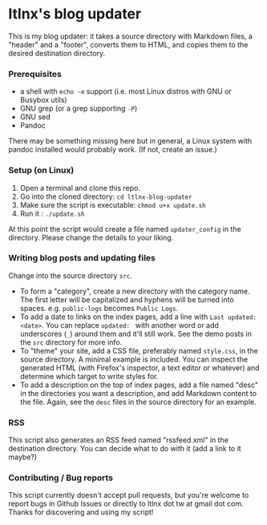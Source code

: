 # ltlnx's blog updater
This is my blog updater: it takes a source directory with Markdown files, a "header" and a "footer", converts them to HTML, and copies them to the desired destination directory.

### Prerequisites
- a shell with `echo -e` support (i.e. most Linux distros with GNU or Busybox utils)
- GNU grep (or a grep supporting `-P`)
- GNU sed
- Pandoc

There may be something missing here but in general, a Linux system with pandoc installed would probably work. (If not, create an issue.)

### Setup (on Linux)
1. Open a terminal and clone this repo.
2. Go into the cloned directory: `cd ltlnx-blog-updater`
3. Make sure the script is executable: `chmod u+x update.sh`
4. Run it : `./update.sh`

At this point the script would create a file named `updater_config` in the directory. Please change the details to your liking.

### Writing blog posts and updating files
Change into the source directory `src`.

- To form a "category", create a new directory with the category name. The first letter will be capitalized and hyphens will be turned into spaces. e.g. `public-logs` becomes `Public Logs`.
- To add a date to links on the index pages, add a line with `Last updated: <date>`. You can replace `updated: ` with another word or add underscores (`_`) around them and it'll still work. See the demo posts in the `src` directory for more info.
- To "theme" your site, add a CSS file, preferably named `style.css`, in the source directory. A minimal example is included. You can inspect the generated HTML (with Firefox's inspector, a text editor or whatever) and determine which target to write styles for.
- To add a description on the top of index pages, add a file named "desc" in the directories you want a description, and add Markdown content to the file. Again, see the `desc` files in the source directory for an example.

### RSS
This script also generates an RSS feed named "rssfeed.xml" in the destination directory. You can decide what to do with it (add a link to it maybe?)

### Contributing / Bug reports
This script currently doesn't accept pull requests, but you're welcome to report bugs in Github Issues or directly to ltlnx dot tw at gmail dot com. Thanks for discovering and using my script!
